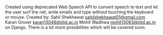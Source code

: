 Created using deprecated Web Speech API to convert speech to text and let the user surf the net, write emails and type without touching the keyboard or mouse.
Created by:
Sahil Shekhawat  <sahilshekhawat01@gmail.com>
Karan Grover     <karan13048@iiitd.ac.in>
Mohit Wadhwa     <mohit13063@iiitd.ac.in>
on Django. There is a lot more possiblities which will be covered soon.
